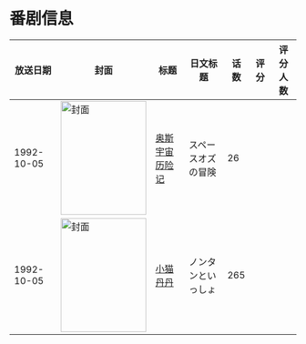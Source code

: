 # 番剧信息

|放送日期|封面|标题|日文标题|话数|评分|评分人数|
|---|---|---|---|---|---|---|
|1992-10-05|<img src="//lain.bgm.tv/pic/cover/c/2f/d0/220076_pT3ta.jpg" alt="封面" style="width:150px;height:200px;object-fit:cover;">|[奥斯宇宙历险记](https://bangumi.tv/subject/220076)|スペースオズの冒険|26|||
|1992-10-05|<img src="//lain.bgm.tv/pic/cover/c/b0/03/316897_hSN5g.jpg" alt="封面" style="width:150px;height:200px;object-fit:cover;">|[小猫丹丹](https://bangumi.tv/subject/316897)|ノンタンといっしょ|265|||
